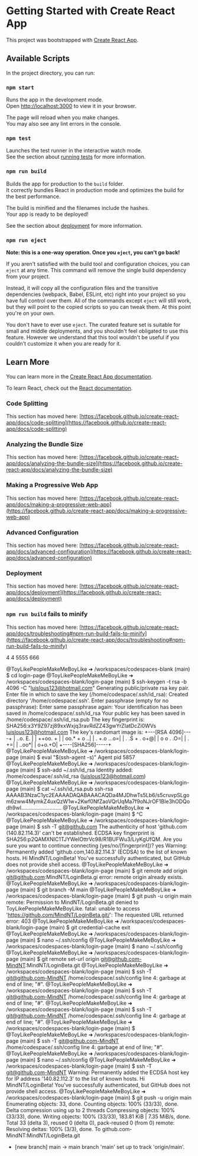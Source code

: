# Getting Started with Create React App

This project was bootstrapped with [Create React App](https://github.com/facebook/create-react-app).

## Available Scripts

In the project directory, you can run:

### `npm start`

Runs the app in the development mode.\
Open [http://localhost:3000](http://localhost:3000) to view it in your browser.

The page will reload when you make changes.\
You may also see any lint errors in the console.

### `npm test`

Launches the test runner in the interactive watch mode.\
See the section about [running tests](https://facebook.github.io/create-react-app/docs/running-tests) for more information.

### `npm run build`

Builds the app for production to the `build` folder.\
It correctly bundles React in production mode and optimizes the build for the best performance.

The build is minified and the filenames include the hashes.\
Your app is ready to be deployed!

See the section about [deployment](https://facebook.github.io/create-react-app/docs/deployment) for more information.

### `npm run eject`

**Note: this is a one-way operation. Once you `eject`, you can't go back!**

If you aren't satisfied with the build tool and configuration choices, you can `eject` at any time. This command will remove the single build dependency from your project.

Instead, it will copy all the configuration files and the transitive dependencies (webpack, Babel, ESLint, etc) right into your project so you have full control over them. All of the commands except `eject` will still work, but they will point to the copied scripts so you can tweak them. At this point you're on your own.

You don't have to ever use `eject`. The curated feature set is suitable for small and middle deployments, and you shouldn't feel obligated to use this feature. However we understand that this tool wouldn't be useful if you couldn't customize it when you are ready for it.

## Learn More

You can learn more in the [Create React App documentation](https://facebook.github.io/create-react-app/docs/getting-started).

To learn React, check out the [React documentation](https://reactjs.org/).

### Code Splitting

This section has moved here: [https://facebook.github.io/create-react-app/docs/code-splitting](https://facebook.github.io/create-react-app/docs/code-splitting)

### Analyzing the Bundle Size

This section has moved here: [https://facebook.github.io/create-react-app/docs/analyzing-the-bundle-size](https://facebook.github.io/create-react-app/docs/analyzing-the-bundle-size)

### Making a Progressive Web App

This section has moved here: [https://facebook.github.io/create-react-app/docs/making-a-progressive-web-app](https://facebook.github.io/create-react-app/docs/making-a-progressive-web-app)

### Advanced Configuration

This section has moved here: [https://facebook.github.io/create-react-app/docs/advanced-configuration](https://facebook.github.io/create-react-app/docs/advanced-configuration)

### Deployment

This section has moved here: [https://facebook.github.io/create-react-app/docs/deployment](https://facebook.github.io/create-react-app/docs/deployment)

### `npm run build` fails to minify

This section has moved here: [https://facebook.github.io/create-react-app/docs/troubleshooting#npm-run-build-fails-to-minify](https://facebook.github.io/create-react-app/docs/troubleshooting#npm-run-build-fails-to-minify)

4
4 5555 666

@ToyLikePeopleMakeMeBoyLike ➜ /workspaces/codespaces-blank (main) $ cd login-page
@ToyLikePeopleMakeMeBoyLike ➜ /workspaces/codespaces-blank/login-page (main) $ ssh-keygen -t rsa -b 4096 -C "luislous123@hotmail.com"
Generating public/private rsa key pair.
Enter file in which to save the key (/home/codespace/.ssh/id_rsa): 
Created directory '/home/codespace/.ssh'.
Enter passphrase (empty for no passphrase): 
Enter same passphrase again: 
Your identification has been saved in /home/codespace/.ssh/id_rsa
Your public key has been saved in /home/codespace/.ssh/id_rsa.pub
The key fingerprint is:
SHA256:x3Y9Z97zj89xxWxjq3ravRdZZ43gwYrZIatDcZi0WVs luislous123@hotmail.com
The key's randomart image is:
+---[RSA 4096]----+
|     ..o. E.     |
|      ++oo. +    |
|      oo.* + o ..|
|      . +.o ...o=|
|     . .S + . o+@|
|      o  o .  .O=|
|       .       +=|
|            ..oo*|
|           o+o.+O|
+----[SHA256]-----+
@ToyLikePeopleMakeMeBoyLike ➜ /workspaces/codespaces-blank/login-page (main) $ eval "$(ssh-agent -s)"
Agent pid 5857
@ToyLikePeopleMakeMeBoyLike ➜ /workspaces/codespaces-blank/login-page (main) $ ssh-add ~/.ssh/id_rsa
Identity added: /home/codespace/.ssh/id_rsa (luislous123@hotmail.com)
@ToyLikePeopleMakeMeBoyLike ➜ /workspaces/codespaces-blank/login-page (main) $ cat ~/.ssh/id_rsa.pub
ssh-rsa AAAAB3NzaC1yc2EAAAADAQABAAACAQDa4MJDhwTs5Lb6/s5cruvpSLgom6zww4MymkZ4uxQzW1w+2Kwf0NfZaoVQrUqMa7f9oNJrOF1BIe3hODQodh9wI...........................
@ToyLikePeopleMakeMeBoyLike ➜ /workspaces/codespaces-blank/login-page (main) $ ^C
@ToyLikePeopleMakeMeBoyLike ➜ /workspaces/codespaces-blank/login-page (main) $ ssh -T git@github.com
The authenticity of host 'github.com (140.82.114.3)' can't be established.
ECDSA key fingerprint is SHA256:p2QAMXNIC1TJYWeIOttrVc98/R1BUFWu3/LiyKgUfQM.
Are you sure you want to continue connecting (yes/no/[fingerprint])? yes
Warning: Permanently added 'github.com,140.82.114.3' (ECDSA) to the list of known hosts.
Hi MindNT/LoginBeta! You've successfully authenticated, but GitHub does not provide shell access.
@ToyLikePeopleMakeMeBoyLike ➜ /workspaces/codespaces-blank/login-page (main) $ git remote add origin git@github.com:MindNT/LoginBeta.gi
error: remote origin already exists.
@ToyLikePeopleMakeMeBoyLike ➜ /workspaces/codespaces-blank/login-page (main) $ git branch -M main
@ToyLikePeopleMakeMeBoyLike ➜ /workspaces/codespaces-blank/login-page (main) $ git push -u origin main
remote: Permission to MindNT/LoginBeta.git denied to ToyLikePeopleMakeMeBoyLike.
fatal: unable to access 'https://github.com/MindNT/LoginBeta.git/': The requested URL returned error: 403
@ToyLikePeopleMakeMeBoyLike ➜ /workspaces/codespaces-blank/login-page (main) $ git credential-cache exit
@ToyLikePeopleMakeMeBoyLike ➜ /workspaces/codespaces-blank/login-page (main) $ nano ~/.ssh/config
@ToyLikePeopleMakeMeBoyLike ➜ /workspaces/codespaces-blank/login-page (main) $ nano ~/.ssh/config
@ToyLikePeopleMakeMeBoyLike ➜ /workspaces/codespaces-blank/login-page (main) $ git remote set-url origin git@github.com-MindNT:MindNT/LoginBeta.git
@ToyLikePeopleMakeMeBoyLike ➜ /workspaces/codespaces-blank/login-page (main) $ ssh -T git@github.com-MindNT
/home/codespace/.ssh/config line 4: garbage at end of line; "#".
@ToyLikePeopleMakeMeBoyLike ➜ /workspaces/codespaces-blank/login-page (main) $ ssh -T git@github.com-MindNT
/home/codespace/.ssh/config line 4: garbage at end of line; "#".
@ToyLikePeopleMakeMeBoyLike ➜ /workspaces/codespaces-blank/login-page (main) $ ssh -T git@github.com-MindNT
/home/codespace/.ssh/config line 4: garbage at end of line; "#".
@ToyLikePeopleMakeMeBoyLike ➜ /workspaces/codespaces-blank/login-page (main) $ 
@ToyLikePeopleMakeMeBoyLike ➜ /workspaces/codespaces-blank/login-page (main) $ ssh -T git@github.com-MindNT
/home/codespace/.ssh/config line 4: garbage at end of line; "#".
@ToyLikePeopleMakeMeBoyLike ➜ /workspaces/codespaces-blank/login-page (main) $ nano ~/.ssh/config
@ToyLikePeopleMakeMeBoyLike ➜ /workspaces/codespaces-blank/login-page (main) $ ssh -T git@github.com-MindNT
Warning: Permanently added the ECDSA host key for IP address '140.82.112.3' to the list of known hosts.
Hi MindNT/LoginBeta! You've successfully authenticated, but GitHub does not provide shell access.
@ToyLikePeopleMakeMeBoyLike ➜ /workspaces/codespaces-blank/login-page (main) $ git push -u origin main
Enumerating objects: 33, done.
Counting objects: 100% (33/33), done.
Delta compression using up to 2 threads
Compressing objects: 100% (33/33), done.
Writing objects: 100% (33/33), 183.81 KiB | 7.35 MiB/s, done.
Total 33 (delta 3), reused 0 (delta 0), pack-reused 0 (from 0)
remote: Resolving deltas: 100% (3/3), done.
To github.com-MindNT:MindNT/LoginBeta.git
 * [new branch]      main -> main
branch 'main' set up to track 'origin/main'.